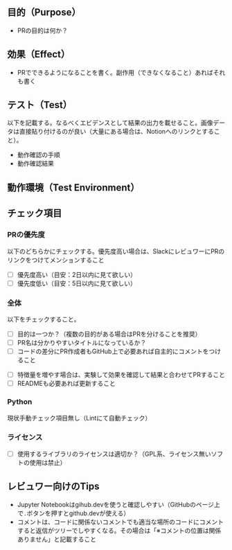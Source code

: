 ## 目的（Purpose）

* PRの目的は何か？

## 効果（Effect）

* PRでできるようになることを書く。副作用（できなくなること）あればそれも書く

## テスト（Test）

以下を記載する。なるべくエビデンスとして結果の出力を載せること。画像データは直接貼り付けるのが良い（大量にある場合は、Notionへのリンクとすること）。

* 動作確認の手順
* 動作確認結果


## 動作環境（Test Environment）

<!-- 使用OS、ソフトバージョン等。特にREADME記載の動作環境から外れる項目を記載 -->

## チェック項目

### PRの優先度

以下のどちらかにチェックする。優先度高い場合は、SlackにレビュワーにPRのリンクをつけてメンションすること

- [ ] 優先度高い（目安：2日以内に見て欲しい）
- [ ] 優先度低い（目安：5日以内に見て欲しい）

### 全体

以下をチェックすること。

- [ ] 目的は一つか？（複数の目的がある場合はPRを分けることを推奨）
- [ ] PR名は分かりやすいタイトルになっているか？
- [ ] コードの差分にPR作成者もGitHub上で必要あれば自主的にコメントをつけること
<!-- 特に見てほしい所などあれば -->
<!-- また変更コード量やfile量が多い場合に見るべきポイントを明確にするため -->
- [ ] 特徴量を増やす場合は、実験して効果を確認して結果と合わせてPRすること
- [ ] READMEも必要あれば更新すること

<!-- もしNG項目、懸念点、備考あればここに説明を記載 -->

### Python

現状手動チェック項目無し（Lintにて自動チェック）

<!-- もしNG項目、懸念点、備考あればここに説明を記載 -->

### ライセンス

- [ ] 使用するライブラリのライセンスは適切か？（GPL系、ライセンス無いソフトの使用は禁止）

<!-- もしNG項目、懸念点、備考あればここに説明を記載 -->

## レビュワー向けのTips

- Jupyter Notebookはgihub.devを使うと確認しやすい（GitHubのページ上で`.`ボタンを押すとgithub.devが使える）
- コメントは、コードに関係ないコメントでも適当な場所のコードにコメントすると返信がツリーでしやすくなる。その場合は「※コメントの位置は関係ありません」と記載すること
